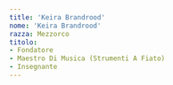 ```yaml
---
title: 'Keira Brandrood'
nome: 'Keira Brandrood'
razza: Mezzorco
titolo:
- Fondatore
- Maestro Di Musica (Strumenti A Fiato)
- Insegnante
---
```

